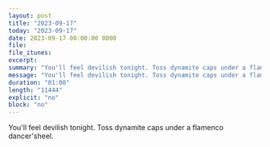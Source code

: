 ```yaml
---
layout: post
title: "2023-09-17"
today: "2023-09-17"
date: 2023-09-17 00:00:00 0000
file:
file_itunes:
excerpt:
summary: "You'll feel devilish tonight. Toss dynamite caps under a flamenco dancer'sheel."
message: "You'll feel devilish tonight. Toss dynamite caps under a flamenco dancer'sheel."
duration: "01:00"
length: "11444"
explicit: "no"
block: "no"
---
```

You'll feel devilish tonight. Toss dynamite caps under a flamenco dancer'sheel.

